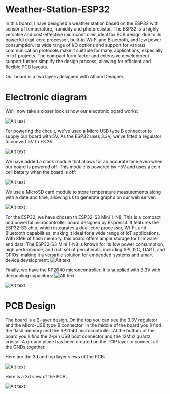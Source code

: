 # Weather-Station-ESP32
In this board, I have designed a weather station based on the ESP32 with sensor of temperature, humidity and photoresistor. 
The ESP32 is a highly versatile and cost-effective microcontroller, ideal for PCB design due to its powerful dual-core processor, built-in Wi-Fi and Bluetooth, and low power consumption. Its wide range of I/O options and support for various communication protocols make it suitable for many applications, especially in IoT projects. The compact form factor and extensive development support further simplify the design process, allowing for efficient and flexible PCB layouts.

Our board is a two layers designed with Altium Designer.

<h1> Electronic diagram</h1>
We'll now take a closer look at how our electronic board works: 

![Alt text](image/schema.png?raw=true "PCB in 3D view")

For powering the circuit, we've used a Micro USB type B connector to supply our board with 5V. As the ESP32 uses 3.3V, we've fitted a regulator to convert 5V to +3.3V: 

![Alt text](image/2.png?raw=true "PCB in 3D view")

We have added a clock module that allows for an accurate time even when our board is powered off. This module is powered by +5V and uses a coin cell battery when the board is off: 

![Alt text](image/3.png?raw=true "PCB in 3D view")

We use a MicroSD card module to store temperature measurements along with a date and time, allowing us to generate graphs on our web server:

![Alt text](image/4.png?raw=true "PCB in 3D view")


For the ESP32, we have chosen th ESP32-S3 Mini 1-N8. This is a compact and powerful microcontroller board designed by Espressif. It features the ESP32-S3 chip, which integrates a dual-core processor, Wi-Fi, and Bluetooth capabilities, making it ideal for a wide range of IoT applications. With 8MB of flash memory, this board offers ample storage for firmware and data. The ESP32-S3 Mini 1-N8 is known for its low power consumption, high performance, and rich set of peripherals, including SPI, I2C, UART, and GPIOs, making it a versatile solution for embedded systems and smart device development:
![Alt text](image/5.png?raw=true "PCB in 3D view")

Finally, we have the RP2040 microncontroller. It is supplied with 3.3V with decoupling capacitors:
![Alt text](image/6.png?raw=true "PCB in 3D view")

![Alt text](image/7.png?raw=true "PCB in 3D view")


<h1>PCB Design</h1>


The board is a 2-layer design. On the top you can see the 3.3V regulator and the Micro-USB type B connector.
In the middle of the board you'll find the flash memory and the RP2040 microcontroller.
At the bottom of the board you'll find the 2-pin USB boot connector and the 12Mhz quartz crystal.
A ground plane has been created on the TOP layer to connect all the GNDs together.

Here are the 3d and top layer views of the PCB:

![Alt text](image/8.png?raw=true "PCB in 3D view")

Here is a 3d view of the PCB:

![Alt text](image/9.png?raw=true "PCB in 3D view")


